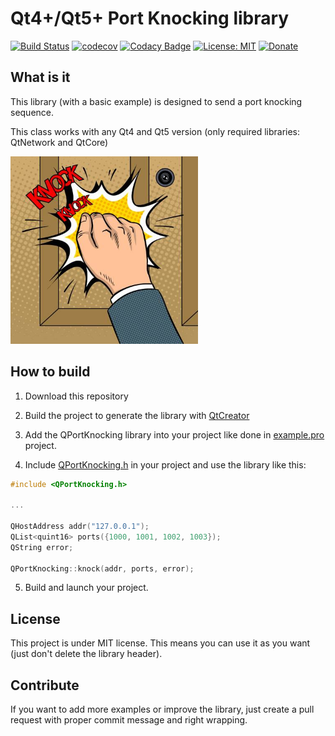 # Qt4+/Qt5+ Port Knocking library

[![Build Status](https://travis-ci.org/QuentinCG/QPortKnocking.svg?branch=master)](https://travis-ci.org/QuentinCG/QPortKnocking) [![codecov](https://codecov.io/gh/QuentinCG/QPortKnocking/branch/master/graph/badge.svg)](https://codecov.io/gh/QuentinCG/QPortKnocking)
[![Codacy Badge](https://api.codacy.com/project/badge/Grade/d1075a52fb99494cb947dbd556425a81)](https://www.codacy.com/manual/QuentinCG/QPortKnocking?utm_source=github.com&amp;utm_medium=referral&amp;utm_content=QuentinCG/QPortKnocking&amp;utm_campaign=Badge_Grade) [![License: MIT](https://img.shields.io/badge/License-MIT-brightgreen.svg)](https://github.com/QuentinCG/QPortKnocking/blob/master/LICENSE) [![Donate](https://img.shields.io/badge/Donate-PayPal-blue.svg)](https://paypal.me/QuentinCG)

## What is it

This library (with a basic example) is designed to send a port knocking sequence.

This class works with any Qt4 and Qt5 version (only required libraries: QtNetwork and QtCore)

<img src="portknocking.jpg" width="300">

## How to build

1) Download this repository

2) Build the project to generate the library with <a href="https://download.qt.io/archive/qt/">QtCreator</a>

3) Add the QPortKnocking library into your project like done in <a href="https://github.com/QuentinCG/QPortKnocking/blob/master/example/example.pro">example.pro</a> project.

4) Include <a href="https://github.com/QuentinCG/QPortKnocking/blob/master/lib/include/QPortKnocking.h">QPortKnocking.h</a> in your project and use the library like this:
```cpp
#include <QPortKnocking.h>

...

QHostAddress addr("127.0.0.1");
QList<quint16> ports({1000, 1001, 1002, 1003});
QString error;

QPortKnocking::knock(addr, ports, error);
```

5) Build and launch your project.

## License

This project is under MIT license. This means you can use it as you want (just don't delete the library header).

## Contribute

If you want to add more examples or improve the library, just create a pull request with proper commit message and right wrapping.
